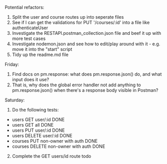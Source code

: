 Potential refactors:
1) Split the user and course routes up into seperate files
2) See if I can get the validations for PUT '/courses/:id' into a file like authenticateUser
3) Investigate the RESTAPI.postman_collection.json file and beef it up with more test cases
4) Investigate nodemon.json and see how to edit/play around with it - e.g. move it into the "start" script
5) Tidy up the readme.md file

Friday:
1) Find docs on pm.response: what does pm.response.json() do, and what input does it use?
2) That is, why does the global error handler not add anything to pm.response.json() when there's a response body visible in Postman?

Saturday:
1) Do the following tests:
 - users GET user/:id                   DONE
 - users GET all                        DONE 
 - users PUT user/:id                   DONE
 - users DELETE user/:id                DONE
 - courses PUT non-owner with auth      DONE
 - courses DELETE non-owner with auth   DONE
 2) Complete the GET users/id route     todo